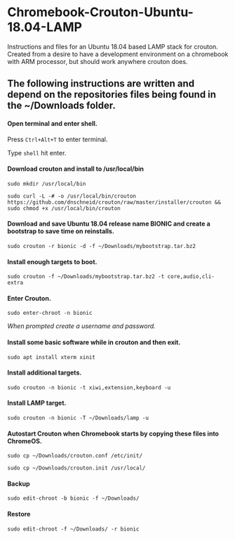 # Chromebook-Crouton-Ubuntu-18.04-LAMP
Instructions and files for an Ubuntu 18.04 based LAMP stack for crouton.
Created from a desire to have a development environment on a chromebook with ARM processor, but should work anywhere crouton does.

## The following instructions are written and depend on the repositories files being found in the ~/Downloads folder.

#### Open terminal and enter shell.

Press `Ctrl+Alt+T` to enter terminal.

Type `shell` hit enter.

#### Download crouton and install to /usr/local/bin

`sudo mkdir /usr/local/bin`

`sudo curl -L -# -o /usr/local/bin/crouton https://github.com/dnschneid/crouton/raw/master/installer/crouton && sudo chmod +x /usr/local/bin/crouton`

#### Download and save Ubuntu 18.04 release name BIONIC and create a bootstrap to save time on reinstalls.

`sudo crouton -r bionic -d -f ~/Downloads/mybootstrap.tar.bz2`

#### Install enough targets to boot.

`sudo crouton -f ~/Downloads/mybootstrap.tar.bz2 -t core,audio,cli-extra`
#### Enter Crouton.
`sudo enter-chroot -n bionic`

*When prompted create a username and password.*

#### Install some basic software while in crouton and then exit.
`sudo apt install xterm xinit`

#### Install additional targets.
`sudo crouton -n bionic -t xiwi,extension,keyboard -u`

#### Install LAMP target.

`sudo crouton -n bionic -T ~/Downloads/lamp -u`

#### Autostart Crouton when Chromebook starts by copying these files into ChromeOS.

`sudo cp ~/Downloads/crouton.conf /etc/init/`

`sudo cp ~/Downloads/crouton.init /usr/local/`

#### Backup

`sudo edit-chroot -b bionic -f ~/Downloads/`

#### Restore
`sudo edit-chroot -f ~/Downloads/ -r bionic`


